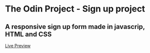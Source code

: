 # The Odin Project - Sign up project

## A responsive sign up form made in javascrip, HTML and CSS 

[Live Preview](https://beppe94.github.io/Sign-Up-Form/)
